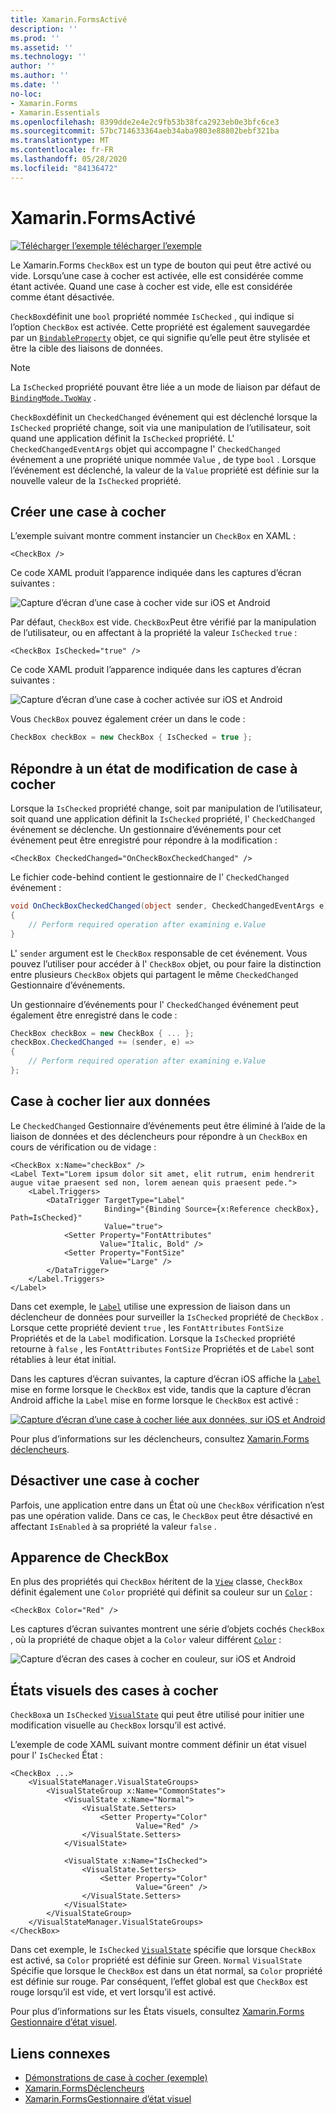 ```yaml
---
title: Xamarin.FormsActivé
description: ''
ms.prod: ''
ms.assetid: ''
ms.technology: ''
author: ''
ms.author: ''
ms.date: ''
no-loc:
- Xamarin.Forms
- Xamarin.Essentials
ms.openlocfilehash: 8399dde2e4e2c9fb53b38fca2923eb0e3bfc6ce3
ms.sourcegitcommit: 57bc714633364aeb34aba9803e88802bebf321ba
ms.translationtype: MT
ms.contentlocale: fr-FR
ms.lasthandoff: 05/28/2020
ms.locfileid: "84136472"
---
```

# <a name="xamarinforms-checkbox"></a>Xamarin.FormsActivé

[![Télécharger ](~/media/shared/download.png) l’exemple télécharger l’exemple](https://docs.microsoft.com/samples/xamarin/xamarin-forms-samples/userinterface-checkboxdemos/)

Le Xamarin.Forms `CheckBox` est un type de bouton qui peut être activé ou vide. Lorsqu’une case à cocher est activée, elle est considérée comme étant activée. Quand une case à cocher est vide, elle est considérée comme étant désactivée.

`CheckBox`définit une `bool` propriété nommée `IsChecked` , qui indique si l’option `CheckBox` est activée. Cette propriété est également sauvegardée par un [`BindableProperty`](xref:Xamarin.Forms.BindableProperty) objet, ce qui signifie qu’elle peut être stylisée et être la cible des liaisons de données.

> [!NOTE]
> La `IsChecked` propriété pouvant être liée a un mode de liaison par défaut de [`BindingMode.TwoWay`](xref:Xamarin.Forms.BindingMode.TwoWay) .

`CheckBox`définit un `CheckedChanged` événement qui est déclenché lorsque la `IsChecked` propriété change, soit via une manipulation de l’utilisateur, soit quand une application définit la `IsChecked` propriété. L' `CheckedChangedEventArgs` objet qui accompagne l' `CheckedChanged` événement a une propriété unique nommée `Value` , de type `bool` . Lorsque l’événement est déclenché, la valeur de la `Value` propriété est définie sur la nouvelle valeur de la `IsChecked` propriété.

## <a name="create-a-checkbox"></a>Créer une case à cocher

L’exemple suivant montre comment instancier un `CheckBox` en XAML :

```xaml
<CheckBox />
```

Ce code XAML produit l’apparence indiquée dans les captures d’écran suivantes :

![Capture d’écran d’une case à cocher vide sur iOS et Android](checkbox-images/checkbox-empty.png "Case à cocher vide")

Par défaut, `CheckBox` est vide. `CheckBox`Peut être vérifié par la manipulation de l’utilisateur, ou en affectant à la propriété la valeur `IsChecked` `true` :

```xaml
<CheckBox IsChecked="true" />
```

Ce code XAML produit l’apparence indiquée dans les captures d’écran suivantes :

![Capture d’écran d’une case à cocher activée sur iOS et Android](checkbox-images/checkbox-checked.png "Case à cocher activée")

Vous `CheckBox` pouvez également créer un dans le code :

```csharp
CheckBox checkBox = new CheckBox { IsChecked = true };
```

## <a name="respond-to-a-checkbox-changing-state"></a>Répondre à un état de modification de case à cocher

Lorsque la `IsChecked` propriété change, soit par manipulation de l’utilisateur, soit quand une application définit la `IsChecked` propriété, l' `CheckedChanged` événement se déclenche. Un gestionnaire d’événements pour cet événement peut être enregistré pour répondre à la modification :

```xaml
<CheckBox CheckedChanged="OnCheckBoxCheckedChanged" />
```

Le fichier code-behind contient le gestionnaire de l' `CheckedChanged` événement :

```csharp
void OnCheckBoxCheckedChanged(object sender, CheckedChangedEventArgs e)
{
    // Perform required operation after examining e.Value
}
```

L' `sender` argument est le `CheckBox` responsable de cet événement. Vous pouvez l’utiliser pour accéder à l' `CheckBox` objet, ou pour faire la distinction entre plusieurs `CheckBox` objets qui partagent le même `CheckedChanged` Gestionnaire d’événements.

Un gestionnaire d’événements pour l' `CheckedChanged` événement peut également être enregistré dans le code :

```csharp
CheckBox checkBox = new CheckBox { ... };
checkBox.CheckedChanged += (sender, e) =>
{
    // Perform required operation after examining e.Value
};
```

## <a name="data-bind-a-checkbox"></a>Case à cocher lier aux données

Le `CheckedChanged` Gestionnaire d’événements peut être éliminé à l’aide de la liaison de données et des déclencheurs pour répondre à un `CheckBox` en cours de vérification ou de vidage :

```xaml
<CheckBox x:Name="checkBox" />
<Label Text="Lorem ipsum dolor sit amet, elit rutrum, enim hendrerit augue vitae praesent sed non, lorem aenean quis praesent pede.">
    <Label.Triggers>
        <DataTrigger TargetType="Label"
                     Binding="{Binding Source={x:Reference checkBox}, Path=IsChecked}"
                     Value="true">
            <Setter Property="FontAttributes"
                    Value="Italic, Bold" />
            <Setter Property="FontSize"
                    Value="Large" />
        </DataTrigger>
    </Label.Triggers>
</Label>
```

Dans cet exemple, le [`Label`](xref:Xamarin.Forms.Label) utilise une expression de liaison dans un déclencheur de données pour surveiller la `IsChecked` propriété de `CheckBox` . Lorsque cette propriété devient `true` , les `FontAttributes` `FontSize` Propriétés et de la `Label` modification. Lorsque la `IsChecked` propriété retourne à `false` , les `FontAttributes` `FontSize` Propriétés et de `Label` sont rétablies à leur état initial.

Dans les captures d’écran suivantes, la capture d’écran iOS affiche la [`Label`](xref:Xamarin.Forms.Label) mise en forme lorsque le `CheckBox` est vide, tandis que la capture d’écran Android affiche la `Label` mise en forme lorsque le `CheckBox` est activé :

[![Capture d’écran d’une case à cocher liée aux données, sur iOS et Android](checkbox-images/checkbox-databinding.png "Case à cocher lié aux données")](checkbox-images/checkbox-databinding-large.png#lightbox "Case à cocher lié aux données")

Pour plus d’informations sur les déclencheurs, consultez [ Xamarin.Forms déclencheurs](~/xamarin-forms/app-fundamentals/triggers.md).

## <a name="disable-a-checkbox"></a>Désactiver une case à cocher

Parfois, une application entre dans un État où une `CheckBox` vérification n’est pas une opération valide. Dans ce cas, le `CheckBox` peut être désactivé en affectant `IsEnabled` à sa propriété la valeur `false` .

## <a name="checkbox-appearance"></a>Apparence de CheckBox

En plus des propriétés qui `CheckBox` héritent de la [`View`](xref:Xamarin.Forms.View) classe, `CheckBox` définit également une `Color` propriété qui définit sa couleur sur un [`Color`](xref:Xamarin.Forms.Color) :

```xaml
<CheckBox Color="Red" />
```

Les captures d’écran suivantes montrent une série d’objets cochés `CheckBox` , où la propriété de chaque objet a la `Color` valeur différent [`Color`](xref:Xamarin.Forms.Color) :

![Capture d’écran des cases à cocher en couleur, sur iOS et Android](checkbox-images/checkbox-colors.png "Case à cocher en couleur")

## <a name="checkbox-visual-states"></a>États visuels des cases à cocher

`CheckBox`a un `IsChecked` [`VisualState`](xref:Xamarin.Forms.VisualState) qui peut être utilisé pour initier une modification visuelle au `CheckBox` lorsqu’il est activé.

L’exemple de code XAML suivant montre comment définir un état visuel pour l' `IsChecked` État :

```xaml
<CheckBox ...>
    <VisualStateManager.VisualStateGroups>
        <VisualStateGroup x:Name="CommonStates">
            <VisualState x:Name="Normal">
                <VisualState.Setters>
                    <Setter Property="Color"
                            Value="Red" />
                </VisualState.Setters>
            </VisualState>

            <VisualState x:Name="IsChecked">
                <VisualState.Setters>
                    <Setter Property="Color"
                            Value="Green" />
                </VisualState.Setters>
            </VisualState>
        </VisualStateGroup>
    </VisualStateManager.VisualStateGroups>
</CheckBox>
```

Dans cet exemple, le `IsChecked` [`VisualState`](xref:Xamarin.Forms.VisualState) spécifie que lorsque `CheckBox` est activé, sa `Color` propriété est définie sur Green. `Normal` `VisualState` Spécifie que lorsque le `CheckBox` est dans un état normal, sa `Color` propriété est définie sur rouge. Par conséquent, l’effet global est que `CheckBox` est rouge lorsqu’il est vide, et vert lorsqu’il est activé.

Pour plus d’informations sur les États visuels, consultez [ Xamarin.Forms Gestionnaire d’état visuel](~/xamarin-forms/user-interface/visual-state-manager.md).

## <a name="related-links"></a>Liens connexes

- [Démonstrations de case à cocher (exemple)](https://docs.microsoft.com/samples/xamarin/xamarin-forms-samples/userinterface-checkboxdemos/)
- [Xamarin.FormsDéclencheurs](~/xamarin-forms/app-fundamentals/triggers.md)
- [Xamarin.FormsGestionnaire d’état visuel](~/xamarin-forms/user-interface/visual-state-manager.md)

